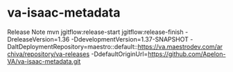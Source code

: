 
va-isaac-metadata
======================

Release Note
mvn jgitflow:release-start jgitflow:release-finish -DreleaseVersion=1.36 -DdevelopmentVersion=1.37-SNAPSHOT -DaltDeploymentRepository=maestro::default::https://va.maestrodev.com/archiva/repository/va-releases  -DdefaultOriginUrl=https://github.com/Apelon-VA/va-isaac-metadata.git